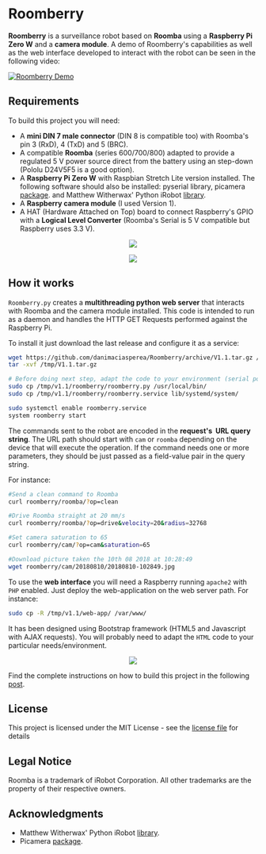 # Roomberry

**Roomberry** is a surveillance robot based on **Roomba** using a **Raspberry Pi Zero W** and a **camera module**. A demo of Roomberry's capabilities as well as the web interface developed to interact with the robot can be seen in the following video:

[![Roomberry Demo](https://domoticproject.com/wp-content/uploads/2018/08/RoomberryDemoVisualCue.png)](https://www.youtube.com/watch?&v=kQcQSE5pvNA "Roomberry Demo")

## Requirements

To build this project you will need:
-	A **mini DIN 7 male connector** (DIN 8 is compatible too) with Roomba's pin 3 (RxD), 4 (TxD) and 5 (BRC).
-	A compatible **Roomba** (series 600/700/800) adapted to provide a regulated 5 V power source direct from the battery using an step-down (Pololu D24V5F5 is a good option).
-	A **Raspberry Pi Zero W** with Raspbian Stretch Lite version installed. The following software should also be installed: pyserial library, picamera [package](https://github.com/waveform80/picamera). and Matthew Witherwax' Python iRobot [library](https://github.com/julianpistorius/irobot). 
-	A **Raspberry camera module** (I used Version 1).
-	A HAT (Hardware Attached on Top) board to connect Raspberry's GPIO with a **Logical Level Converter** (Roomba's Serial is 5 V compatible but Raspberry uses 3.3 V).
<p align="center">
<img src="https://domoticproject.com/wp-content/uploads/2018/08/Roofino_Roomba_RaspberryPiZeroW_Camera2.jpg">
</p>
<p align="center">
<img src="https://domoticproject.com/wp-content/uploads/2018/08/Roomberry-Front-View.jpg">
</p>

## How it works

`Roomberry.py` creates a **multithreading python web server** that interacts with Roomba and the camera module installed. This code is intended to run as a daemon and handles the HTTP GET Requests performed against the Raspberry Pi.

To install it just download the last release and configure it as a service:
```bash
wget https://github.com/danimaciasperea/Roomberry/archive/V1.1.tar.gz /tmp/
tar -xvf /tmp/V1.1.tar.gz

# Before doing next step, adapt the code to your environment (serial port used, IFTTT Key, etc.)
sudo cp /tmp/v1.1/roomberry/roomberry.py /usr/local/bin/
sudo cp /tmp/v1.1/roomberry/roomberry.service lib/systemd/system/

sudo systemctl enable roomberry.service
system roomberry start

```

The commands sent to the robot are encoded in the **request's  URL query string**. The URL path should start with `cam` or `roomba` depending on the device that will execute the operation. If the command needs one or more parameters, they should be just passed as a field-value pair in the query string.

For instance:

```bash
#Send a clean command to Roomba
curl roomberry/roomba/?op=clean

#Drive Roomba straight at 20 mm/s
curl roomberry/roomba/?op=drive&velocity=20&radius=32768

#Set camera saturation to 65
curl roomberry/cam/?op=cam&saturation=65

#Download picture taken the 10th 08 2018 at 10:28:49
wget roomberry/cam/20180810/20180810-102849.jpg
```

To use the **web interface** you will need a Raspberry running `apache2` with `PHP` enabled. Just deploy the web-application on the web server path. For instance:

```bash
sudo cp -R /tmp/v1.1/web-app/ /var/www/
```

It has been designed using Bootstrap framework (HTML5 and Javascript with AJAX requests). You will probably need to adapt the `HTML` code to your particular needs/environment.

<p align="center">
<img src="https://domoticproject.com/wp-content/uploads/2018/08/Screen-capture-WebInterface-Roomberry.png">
</p>

Find the complete instructions on how to build this project in the following [post](https://domoticproject.com/roomberry-surveillance-robot-roomba-raspberry-pi-zero-w-camera/).

## License
This project is licensed under the MIT License - see the  [license file](LICENSE.md) for details

## Legal Notice
Roomba is a trademark of iRobot Corporation. All other trademarks are the property of their respective owners.

## Acknowledgments

-  Matthew Witherwax' Python iRobot [library](https://github.com/julianpistorius/irobot).
-  Picamera [package](https://github.com/waveform80/picamera).



